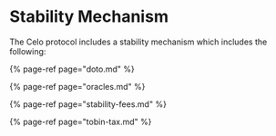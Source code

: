 # Stability Mechanism

The Celo protocol includes a stability mechanism which includes the following:

{% page-ref page="doto.md" %}

{% page-ref page="oracles.md" %}

{% page-ref page="stability-fees.md" %}

{% page-ref page="tobin-tax.md" %}
